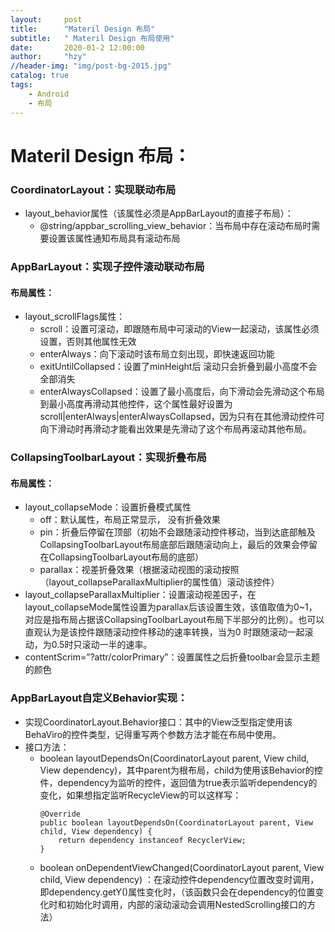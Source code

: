 ```yaml
---
layout:     post
title:      "Materil Design 布局"
subtitle:   " Materil Design 布局使用"
date:       2020-01-2 12:00:00
author:     "hzy"
//header-img: "img/post-bg-2015.jpg"
catalog: true
tags:
    - Android
    - 布局
---
```


# Materil Design 布局：


### CoordinatorLayout：实现联动布局
- layout_behavior属性（该属性必须是AppBarLayout的直接子布局）：
    - @string/appbar_scrolling_view_behavior：当布局中存在滚动布局时需要设置该属性通知布局具有滚动布局





### AppBarLayout：实现子控件滚动联动布局
#### 布局属性：
-  layout_scrollFlags属性：  
   - scroll：设置可滚动，即跟随布局中可滚动的View一起滚动，该属性必须设置，否则其他属性无效 
   - enterAlways：向下滚动时该布局立刻出现，即快速返回功能
   - exitUntilCollapsed：设置了minHeight后  滚动只会折叠到最小高度不会全部消失
   - enterAlwaysCollapsed：设置了最小高度后，向下滑动会先滑动这个布局到最小高度再滑动其他控件，这个属性最好设置为scroll|enterAlways|enterAlwaysCollapsed，因为只有在其他滑动控件可向下滑动时再滑动才能看出效果是先滑动了这个布局再滚动其他布局。


### CollapsingToolbarLayout：实现折叠布局
#### 布局属性：
- layout_collapseMode：设置折叠模式属性
    - off：默认属性，布局正常显示， 没有折叠效果
    - pin：折叠后停留在顶部（初始不会跟随滚动控件移动，当到达底部触及CollapsingToolbarLayout布局底部后跟随滚动向上，最后的效果会停留在CollapsingToolbarLayout布局的底部）
    - parallax：视差折叠效果（根据滚动视图的滚动按照（layout_collapseParallaxMultiplier的属性值）滚动该控件）
- layout_collapseParallaxMultiplier：设置滚动视差因子，在layout_collapseMode属性设置为parallax后该设置生效，该值取值为0~1，对应是指布局占据该CollapsingToolbarLayout布局下半部分的比例）。也可以直观认为是该控件跟随滚动控件移动的速率转换，当为0 时跟随滚动一起滚动，为0.5时只滚动一半的速率。
- contentScrim=”?attr/colorPrimary”：设置属性之后折叠toolbar会显示主题的颜色  

  
  
    
      
      

### AppBarLayout自定义Behavior实现：  
- 实现CoordinatorLayout.Behavior<View>接口：其中的View泛型指定使用该BehaViro的控件类型，记得重写两个参数方法才能在布局中使用。
- 接口方法：
   -  boolean layoutDependsOn(CoordinatorLayout parent, View child, View dependency)，其中parent为根布局，child为使用该Behavior的控件，dependency为监听的控件，返回值为true表示监听dependency的变化，如果想指定监听RecycleView的可以这样写： 
        ``` 
        @Override
        public boolean layoutDependsOn(CoordinatorLayout parent, View child, View dependency) {   
            return dependency instanceof RecyclerView;
        } 
        ```   
   - boolean onDependentViewChanged(CoordinatorLayout parent, View child, View dependency) ：在滚动控件dependency位置改变时调用，即dependency.getY()属性变化时，（该函数只会在dependency的位置变化时和初始化时调用，内部的滚动滚动会调用NestedScrolling接口的方法）



  












  









